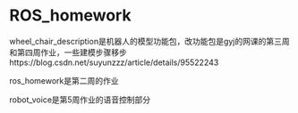 # ROS_homework
wheel_chair_description是机器人的模型功能包，改功能包是gyj的网课的第三周和第四周作业，一些建模步骤移步https://blog.csdn.net/suyunzzz/article/details/95522243

ros_homework是第二周的作业

robot_voice是第5周作业的语音控制部分
